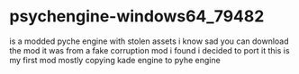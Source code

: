 # psychengine-windows64_79482
is a modded pyche engine with stolen assets i know sad
you can download the mod it was from a fake corruption mod i found i decided to port it 
this is my first mod
mostly copying kade engine to pyhe engine 
